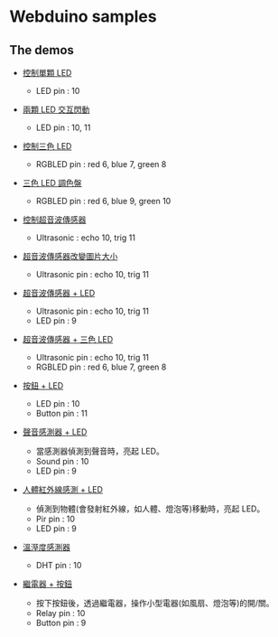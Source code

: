 # Webduino samples

## The demos ##
* [控制單顆 LED](http://webduinoio.github.io/samples/content/led/index.html)

	* LED pin : 10

* [兩顆 LED 交互閃動](http://webduinoio.github.io/samples/content/led-two/index.html)

	* LED pin : 10, 11

* [控制三色 LED](http://webduinoio.github.io/samples/content/rgbled/index.html)

	* RGBLED pin : red 6, blue 7, green 8

* [三色 LED 調色盤](http://webduinoio.github.io/samples/content/rgbled-palette/index.html)

	* RGBLED pin : red 6, blue 9, green 10

* [控制超音波傳感器](http://webduinoio.github.io/samples/content/ultrasonic/index.html)

	* Ultrasonic : echo 10, trig 11

* [超音波傳感器改變圖片大小](http://webduinoio.github.io/samples/content/ultrasonic-picture/index.html)

	* Ultrasonic pin : echo 10, trig 11

* [超音波傳感器 + LED](http://webduinoio.github.io/samples/content/ultrasonic-led/index.html)

	* Ultrasonic pin : echo 10, trig 11
	* LED pin : 9

* [超音波傳感器 + 三色 LED](http://webduinoio.github.io/samples/content/ultrasonic-rgbled/index.html)

	* Ultrasonic pin : echo 10, trig 11
	* RGBLED pin : red 6, blue 7, green 8

* [按鈕 + LED](http://webduinoio.github.io/samples/content/button-led/index.html)

	* LED pin : 10
	* Button pin : 11

* [聲音感測器 + LED](http://webduinoio.github.io/samples/content/sound-led/index.html)

	* 當感測器偵測到聲音時，亮起 LED。
	* Sound pin : 10
	* LED pin : 9

* [人體紅外線感測 + LED](http://webduinoio.github.io/samples/content/pir-led/index.html)

	* 偵測到物體(會發射紅外線，如人體、燈泡等)移動時，亮起 LED。
	* Pir pin : 10
	* LED pin : 9

* [溫溼度感測器](http://webduinoio.github.io/samples/content/dht/index.html)

	* DHT pin : 10

* [繼電器 + 按鈕](http://webduinoio.github.io/samples/content/relay-button/index.html)

	* 按下按鈕後，透過繼電器，操作小型電器(如風扇、燈泡等)的開/關。
	* Relay pin : 10
	* Button pin : 9